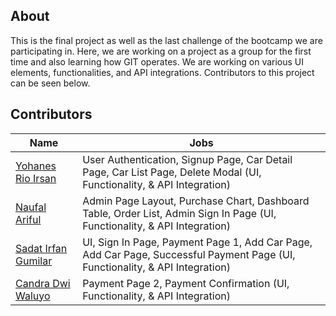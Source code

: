## About

This is the final project as well as the last challenge of the bootcamp we are participating in. Here, we are working on a project as a group for the first time and also learning how GIT operates. We are working on various UI elements, functionalities, and API integrations. Contributors to this project can be seen below.

## Contributors
| Name  | Jobs |
| ------------- | ------------- |
| <a href="https://github.com/yohanesrioirsan">Yohanes Rio Irsan</a>  | User Authentication, Signup Page, Car Detail Page, Car List Page, Delete Modal (UI, Functionality, & API Integration)  |
| <a href="https://github.com/arifulnaufal16">Naufal Ariful</a>  | Admin Page Layout, Purchase Chart, Dashboard Table, Order List, Admin Sign In Page (UI, Functionality, & API Integration)  |
| <a href="https://github.com/sadatirfan">Sadat Irfan Gumilar</a>  | UI, Sign In Page, Payment Page 1, Add Car Page, Add Car Page, Successful Payment Page (UI, Functionality, & API Integration) |
| <a href="https://github.com/Dwl4991">Candra Dwi Waluyo</a>  |  Payment Page 2, Payment Confirmation (UI, Functionality, & API Integration) |
